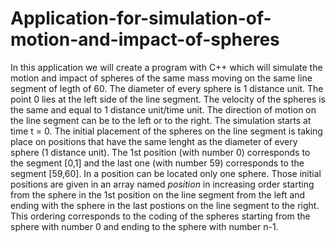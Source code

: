 # Application-for-simulation-of-motion-and-impact-of-spheres
In this application we will create a program with C++ which will simulate the motion and impact of spheres of the same mass moving on the same line segment of legth of 60. The diameter of every sphere is 1 distance unit. The point 0 lies at the left side of the line segment. The velocity of the spheres is the same and equal to 1 distance unit/time unit. The direction of motion on the line segment can be to the left or to the right. The simulation starts at time t = 0. The initial placement of the spheres on the line segment is taking place on positions that have the same lenght as the diameter of every sphere (1 distance unit). The 1st position (with number 0) corresponds to the segment [0,1] and the last one (with number 59) corresponds to the segment [59,60]. In a position can be located only one sphere. Those initial positions are given in an array named *position* in increasing order starting from the sphere in the 1st position on the line segment from the left and ending with the sphere in the last postions on the line segment to the right. This ordering corresponds to the coding of the spheres starting from the sphere with number 0 and ending to the sphere with number n-1.
   
